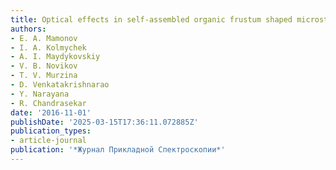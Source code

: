 ```yaml
---
title: Optical effects in self-assembled organic frustum shaped microstructures
authors:
- E. A. Mamonov
- I. A. Kolmychek
- A. I. Maydykovskiy
- V. B. Novikov
- T. V. Murzina
- D. Venkatakrishnarao
- Y. Narayana
- R. Chandrasekar
date: '2016-11-01'
publishDate: '2025-03-15T17:36:11.072885Z'
publication_types:
- article-journal
publication: '*Журнал Прикладной Спектроскопии*'
---
```

